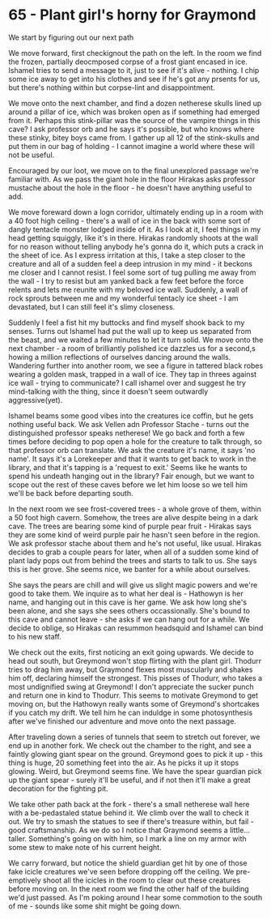 # 65 - Plant girl's horny for Graymond

We start by figuring out our next path

We move forward, first checkignout the path on the left.  In the room we find the frozen, partially deocmposed corpse of a frost giant encased in ice.  Ishamel tries to send a message to it, just to see if it's alive - nothing.  I chip some ice away to get into his clothes and see if he's got any prsents for us, but there's nothing within but corpse-lint and disappointment.

We move onto the next chamber, and find a dozen netherese skulls lined up around a pillar of ice, which was broken open as if something had emerged from it.  Perhaps this stink-pillar was the source of the vampire things in this cave?  I ask professor orb and he says it's possible, but who knows where these stinky, bitey boys came from.  I gather up all 12 of the stink-skulls and put them in our bag of holding - I cannot imagine a world where these will not be useful.

Encouraged by our loot, we move on to the final unexplored passage we're familiar with.  As we pass the giant hole in the floor Hirakas asks professor mustache about the hole in the floor - he doesn't have anything useful to add.

We move foreward down a logn corridor, ultimately ending up in a room with a 40 foot high ceiling - there's a wall of ice in the back with some sort of dangly tentacle monster lodged inside of it.  As I look at it, I feel things in my head getting squiggly, like it's in there.  Hirakas randomly shoots at the wall for no reason without telling anybody he's gonna do it, which puts a crack in the sheet of ice.  As I express irritation at this, I take a step closer to the creature and all of a sudden feel a deep intrusion in my mind - it beckons me closer and I cannot resist.  I feel some sort of tug pulling me away from the wall - I try to resist but am yanked back a few feet before the force relents and lets me reunite with my beloved ice wall.  Suddenly, a wall of rock sprouts between me and my wonderful tentacly ice sheet - I am devastated, but I can still feel it's slimy closeness.

Suddenly I feel a fist hit my buttocks and find myself shook back to my senses.  Turns out Ishamel had put the wall up to keep us separated from the beast, and we waited a few minutes to let it turn solid.  We move onto the next chamber - a room of brilliantly polished ice dazzles us for a second,s howing a million reflections of ourselves dancing around the walls.  Wandering further into another room, we see a figure in tattered black robes wearing a golden mask, trapped in a wall of ice.  They tap in threes against ice wall - trying to communicate?  I call ishamel over and suggest he try mind-talking with the thing, since it doesn't seem outwardly aggressive(yet).

Ishamel beams some good vibes into the creatures ice coffin, but he gets nothing useful back.  We ask Vellen adn Professor Stache - turns out the distinguished professor speaks netherese!  We go back and forth a few times before deciding to pop open a hole for the creature to talk through, so that professor orb can translate.  We ask the creature it's name, it says 'no name'.  It says it's a Lorekeeper and that it wants to get back to work in the library, and that it's tapping is a 'request to exit.'  Seems like he wants to spend his undeath hanging out in the library?  Fair enough, but we want to scope out the rest of these caves before we let him loose so we tell him we'll be back before departing south.

In the next room we see frost-covered trees - a whole grove of them, within a 50 foot high cavern.  Somehow, the trees are alive despite being in a dark cave.  The trees are bearing some kind of purple pear fruit - Hirakas says they are some kind of weird purple pair he hasn't seen before in the region.  We ask professor stache about them and he's not useful, like usual.  Hirakas decides to grab a couple pears for later, when all of a sudden some kind of plant lady pops out from behind the trees and starts to talk to us.  She says this is her grove.  She seems nice, we banter for a while about ourselves.

She says the pears are chill and will give us slight magic powers and we're good to take them. We inquire as to what her deal is - Hathowyn is her name, and hanging out in this cave is her game.  We ask how long she's been alone, and she says she sees others occassionally.  She's bound to this cave and cannot leave - she asks if we can hang out for a while.  We decide to oblige, so Hirakas can resummon headsquid and Ishamel can bind to his new staff.

We check out the exits, first noticing an exit going upwards.  We decide to head out south, but Greymond won't stop flirting with the plant girl.  Thodurr tries to drag him away, but Graymond flexes most muscularly and shakes him off, declaring himself the strongest.  This pisses of Thodurr, who takes a most undignified swing at Greymond!  I don't appreciate the sucker punch and return one in kind to Thodurr.  This seems to motivate Greymond to get moving on, but the Hathowyn really wants some of Greymond's shortcakes if you catch my drift.  We tell him he can induldge in some photosynthesis after we've finished our adventure and move onto the next passage.

After traveling down a series of tunnels that seem to stretch out forever, we end up in another fork.  We check out the chamber to the right, and see a faintly glowing giant spear on the ground.  Greymond goes to pick it up - this thing is huge, 20 something feet into the air.  As he picks it up it stops glowing.  Weird, but Greymond seems fine.  We have the spear guardian pick up the giant spear - surely it'll be useful, and if not then it'll make a great decoration for the fighting pit.

We take other path back at the fork - there's a small netherese wall here with a be-pedastaled statue behind it.  We climb over the wall to check it out.  We try to smash the statues to see if there's treasure within, but fail - good craftsmanship.  As we do so I notice that Graymond seems a little... taller.  Something's going on with him, so I mark a line on my armor with some stew to make note of his current height.

We carry forward, but notice the shield guardian get hit by one of those fake icicle creatures we've seen before dropping off the ceiling.  We pre-emptively shoot all the icicles in the room to clear out these creatures before moving on.  In the next room we find the other half of the building we'd just passed.  As I'm poking around I hear some commotion to the south of me - sounds like some shit might be going down.
